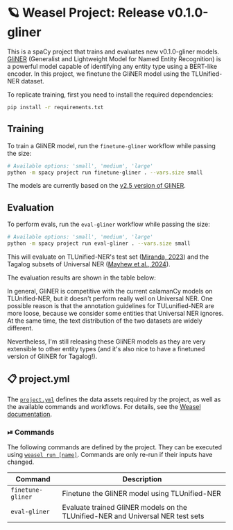 <!-- WEASEL: AUTO-GENERATED DOCS START (do not remove) -->

# 🪐 Weasel Project: Release v0.1.0-gliner

This is a spaCy project that trains and evaluates new v0.1.0-gliner models.
[GliNER](https://github.com/urchade/GLiNER) (Generalist and Lightweight Model for Named Entity Recognition) is a powerful model capable of identifying any entity type using a BERT-like encoder.
In this project, we finetune the GliNER model using the TLUnified-NER dataset.

To replicate training, first you need to install the required dependencies:

```sh
pip install -r requirements.txt
```

## Training

To train a GliNER model, run the `finetune-gliner` workflow while passing the size:

```sh
# Available options: 'small', 'medium', 'large'
python -m spacy project run finetune-gliner . --vars.size small
```

The models are currently based on the [v2.5 version of GliNER](https://huggingface.co/collections/urchade/gliner-v25-66743e64ab975c859119d1eb).

## Evaluation

To perform evals, run the `eval-gliner` workflow while passing the size:

```sh
# Available options: 'small', 'medium', 'large'
python -m spacy project run eval-gliner . --vars.size small
```

This will evaluate on TLUnified-NER's test set ([Miranda, 2023](https://aclanthology.org/2023.sealp-1.2.pdf)) and the Tagalog subsets of
Universal NER ([Mayhew et al., 2024](https://aclanthology.org/2024.naacl-long.243/)).

The evaluation results are shown in the table below:

In general, GliNER is competitive with the current calamanCy models on TLUnified-NER, but it doesn't perform really well on Universal NER.
One possible reason is that the annotation guidelines for TULunified-NER are more loose, because we consider some entities that Universal NER ignores.
At the same time, the text distribution of the two datasets are widely different.

Nevertheless, I'm still releasing these GliNER models as they are very extensible to other entity types (and it's also nice to have a finetuned version of GliNER for Tagalog!).


## 📋 project.yml

The [`project.yml`](project.yml) defines the data assets required by the
project, as well as the available commands and workflows. For details, see the
[Weasel documentation](https://github.com/explosion/weasel).

### ⏯ Commands

The following commands are defined by the project. They
can be executed using [`weasel run [name]`](https://github.com/explosion/weasel/tree/main/docs/cli.md#rocket-run).
Commands are only re-run if their inputs have changed.

| Command | Description |
| --- | --- |
| `finetune-gliner` | Finetune the GliNER model using TLUnified-NER |
| `eval-gliner` | Evaluate trained GliNER models on the TLUnified-NER and Universal NER test sets |

<!-- WEASEL: AUTO-GENERATED DOCS END (do not remove) -->